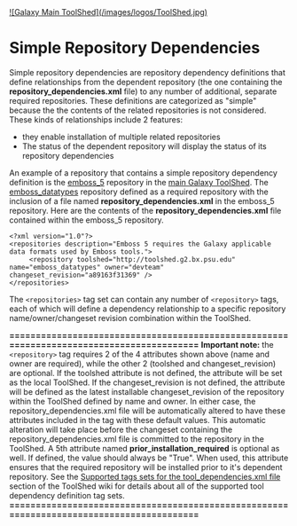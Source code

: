 <div class='center'> <a href='http://toolshed.g2.bx.psu.edu'>![Galaxy Main ToolShed](/images/logos/ToolShed.jpg)</a> </div>

# Simple Repository Dependencies

Simple repository dependencies are repository dependency definitions that define relationships from the dependent repository (the one containing the **repository_dependencies.xml** file) to any number of additional, separate required repositories. These definitions are categorized as "simple" because the the contents of the related repositories is not considered. These kinds of relationships include 2 features:

* they enable installation of multiple related repositories
* The status of the dependent repository will display the status of its repository dependencies

An example of a repository that contains a simple repository dependency definition is the [emboss_5](http://toolshed.g2.bx.psu.edu/view/devteam/emboss_5) repository in the [main Galaxy ToolShed](http://toolshed.g2.bx.psu.edu). The  [emboss_datatypes](http://testtoolshed.g2.bx.psu.edu/view/devteam/emboss_datatypes) repository defined as a required repository with the inclusion of a file named **repository\_dependencies.xml** in the emboss\_5 repository.
Here are the contents of the **repository\_dependencies.xml** file contained within the emboss\_5 repository.

    <?xml version="1.0"?>
    <repositories description="Emboss 5 requires the Galaxy applicable data formats used by Emboss tools.">
         <repository toolshed="http://toolshed.g2.bx.psu.edu" name="emboss_datatypes" owner="devteam" changeset_revision="a89163f31369" />
    </repositories>

The `<repositories>` tag set can contain any number of `<repository>` tags, each of which will define a dependency relationship to a specific repository name/owner/changeset revision combination within the ToolShed.

**=========================================================================================**
**Important note:** the `<repository>` tag requires 2 of the 4 attributes shown above (name and owner are required), while the other 2 (toolshed and changeset\_revision) are optional. If the toolshed attribute is not defined, the attribute will be set as the local ToolShed. If the changeset\_revision is not defined, the attribute will be defined as the latest installable changeset\_revision of the repository within the ToolShed defined by name and owner. In either case, the repository\_dependencies.xml file will be automatically altered to have these attributes included in the tag with these default values. This automatic alteration will take place before the changeset containing the repository\_dependencies.xml file is committed to the repository in the ToolShed. A 5th attribute named **prior\_installation\_required** is optional as well. If defined, the value should always be "True". When used, this attribute ensures that the required repository will be installed prior to it's dependent repository. See the [Supported tags sets for the tool_dependencies.xml file](https://galaxyproject.org/toolshed/tool-dependencies-tag-sets/) section of the ToolShed wiki for details about all of the supported tool dependency definition tag sets.
**=========================================================================================**
